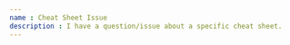 ```yaml
---
name : Cheat Sheet Issue
description : I have a question/issue about a specific cheat sheet.
---
```


<!-- Please fill out the issue title above.  
If you're looking to submit a new cheat sheet or a translation, read the [contributing guidelines](https://github.com/rstudio/cheatsheets/blob/master/.github/CONTRIBUTING.md) and submit a pull request. -->



